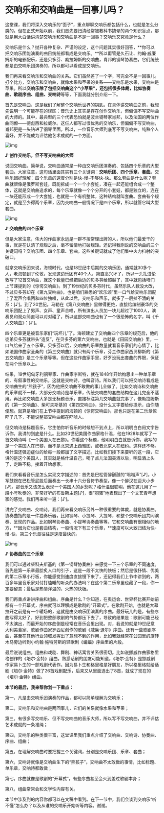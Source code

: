 # 交响乐和交响曲是一回事儿吗？



这堂课，我们将深入交响乐的“面子”，重点聊聊交响乐都包括什么，也就是怎么分类的。但在正式开始以前，我们首先要扫清经常被教科书搞晕的两个知识盲点，那就是用大白话讲清楚交响乐和交响曲是不是一回事？交响乐又究竟是什么？

交响乐是什么？抛开各种复杂、严谨的设定，这个问题其实很好回答，**你可以把交响乐团能演奏的曲目统统都看成是交响乐。**所以甭管是久石让、约翰·威廉姆斯的电影配乐，还是贝多芬、勃拉姆斯的交响曲，肖邦的钢琴协奏曲，它们统统都是由交响乐团演奏的，所以都可以看成是交响乐。

我们再来看交响乐和交响曲的关系。它们虽然差了一个字，可完全不是一回事儿。打个比方，交响乐和交响曲，就像水果和苹果的关系——交响乐是水果，交响曲是苹果。所以**交响乐除了包括交响曲这个“小苹果”，还包括很多体裁，比如协奏曲、歌剧序曲、组曲、交响诗**等等，下面我就分别介绍一下。

首先是交响曲，这是我们了解整个交响乐世界的钥匙。在具体讲交响曲之前，我想先说明一个可能存在的误区：音乐史上其实是存在创作交响乐，但偏偏不写交响曲的大师的。其中，最典型的三个代表恐怕就是波兰钢琴家肖邦，以及法国的两位作曲同僚——德彪西和拉威尔。这仨人都写过很优秀的交响乐，但偏偏不写交响曲，肖邦更是一头钻进了钢琴里面。所以，一位音乐大师到底写不写交响曲，纯熟个人喜好，并不能成为评估他艺术成就的一个方面。

![img](http://zdimg.lifeweek.com.cn/bg/20181024/1540395501621mpmfb.jpg)

**♪  创作交响乐，但不写交响曲的大师**

说回交响曲。简单说，交响曲通常是一种由交响乐团演奏的、包括四个乐章的大型套曲。大家注意，这句话里面其实有三个关键词：**交响乐团、四个乐章、套曲**。交响乐团好理解：四个乐章的速度分别是快-慢-不够快-快。那么套曲是什么呢？套曲就很像是俄罗斯套娃，既能拆成一个一个小套娃，凑在一起还能组合成一个整体，这就是交响曲追求的，每个乐章就像一个个分开的小套娃，都是独立的，连在一块还能形成一个大套娃，也就是一个有机整体，这种结构就叫套曲。套曲有个规定，就是至少得两个乐章，因为交响曲一般情况下是四个乐章，所以就管它叫大型套曲。

![img](http://zdimg.lifeweek.com.cn/bg/20181024/1540395529459uaqez.jpg)

**♪  交响曲的四个乐章**

但是大家注意，伟大的作曲家永远是一群不按常理出牌的人，所以他们最爱干的事，就是在认清了规矩之后，毫不留情地打破规矩。还记得我刚说的交响曲的三个关键词吗？交响乐团、四个乐章、套曲。这些关键词就成了他们集中火力扫射的突破口。

就拿交响乐团来说，海顿时代，也是18世纪中后期的交响乐团，通常就30多个人，老海顿到了伦敦，发现这边乐团有40个人，简直高兴坏了，所以一头扎进伦敦写了12首交响曲，就这个数量已经把后边的贝多芬给超越了，其中就包括咱们上节课提到的《惊愕交响曲》。到了19世纪的贝多芬时代，虽然乐队人数没大改，不过贝多芬却在《第九交响曲》，也是咱们熟悉的“欢乐颂”里一口气给交响乐团配上了混声合唱团和四位独唱，从此以后，交响乐和声乐，就多了一层扯不清的关系：[♪]。到了20世纪，马勒在《第八交响曲》里做得更绝，直接给编制豪华的交响乐团配上了男声、女声、童声合唱，所有演出人员加一块儿超过了1000人，演奏员和观众简直可以对对碰了，所以这部交响曲也有了一个很恐怖的名字，叫《千人交响曲》：[♪]。

四个乐章更是被音乐家们“玩坏儿”了。海顿建立了交响曲四个乐章的规范后，他的徒弟贝多芬就带头“造反”，在贝多芬的第六交响曲，也就是《田园交响曲》里，一口气给来了五个乐章。贝多芬以后，交响曲的乐章数量就看音乐家们的心情了，比如法国作曲家圣桑的《第三交响曲》就只有两个乐章，芬兰作曲家西贝柳斯的《第五交响曲》是三个乐章等等。但在这些作曲家手里，好歹没玩出套曲的界限，保证在两个乐章以上。

结果，19世纪匈牙利钢琴家、作曲家李斯特，就在1848年开始构思出一种单乐章的、有叙事性的交响乐，这就是交响诗，也叫音诗。所以我们可以把交响诗看成是交响曲生的“熊孩子”，因为他把交响曲不敢做的事儿全做了。比如交响诗和交响曲的乐章就不一样，大部分交响诗是单乐章，传统交响曲的套曲结构在这儿完全不适用。再比如交响曲大多是无标题音乐，直接标注第几交响曲就完事了，像勃拉姆斯的《第一交响曲》、柴可夫斯基的《第四交响曲》，没什么文字要给你提示，由你随便想。就算是咱们在上节中提到的海顿的《惊愕交响曲》，那也只是在第二乐章惊吓了几下，不能说整部交响曲都在吓唬人。

但交响诗是标题音乐，它生怕你听音乐的时候想不到点上，所以明明白白用文字告诉你，我讲的到底是什么。比如20世纪美国作曲家格什温，他在1928年就写了一首交响诗叫《一个美国人在巴黎》。你看这个标题，他明明白白就告诉你，我写的是一个美国人在巴黎，而不是北京遇上西雅图，或者北京人在纽约。这样还不够。格什温还强迫症似的给每一段都加了文字描述。比如我们接下来要听的这一段，它讲的是这个美国人，其实就是格什温自己，喝了点儿法国美酒以后，明显酒上头了，走路不稳，接着开始想家。

我们来看看音乐是怎么实现文字描述的：首先是巴松管醉醺醺的“嗡嗡声”[♪]，小军鼓跟在巴松管屁股后面奏出一长串十六分音符节奏型，像一个醉汉在迈大小步[♪]。那音乐又该怎么表现一个美国人的乡愁呢？格什温很聪明，他在这儿用了一段小号吹奏的、非常好听的布鲁斯主题[♪]，很“闷骚”地表现出了一个文艺青年想家的感觉。我们再来听一遍：[♪]。

讲完了交响曲、交响诗，我们再来看交响乐另外一种很重要的体裁，就是协奏曲。协奏曲指的是一件独奏乐器，比如钢琴、小提琴、大提琴，和整个交响乐团共同演奏、呈现的作品。比如钢琴协奏曲、小提琴协奏曲等等。它和交响曲有很相似的地方，**因为它也是套曲结构，一般情况下有三个乐章，**速度可以大致归结为快-慢-快，第三个乐章往往是速度最快的。

![img](http://zdimg.lifeweek.com.cn/bg/20181024/1540395576364ebixe.jpg)

**♪  协奏曲的三个乐章**

我们可以通过柴科夫斯基的《第一钢琴协奏曲》来感觉一下三个乐章的不同速度。首先是第一乐章最脍炙人口的引子，这是一段不太快的快板；然后是很抒情、优美的第二乐章小行板，你能感觉到速度直接慢下来了，还记得我们上节中讲到的，两百多年里音乐家对付打瞌睡的听众的办法吗？在这个第二乐章里也藏了一段，你一定要留意；最后是热情洋溢的，火热的快板。

我们再重点讲讲序曲和组曲。序曲是什么？你知道，在奥运会、世界杯比赛开始前都有一个开幕式，序曲就可以理解成是歌剧的“开幕式”。在歌剧开始，也就是大幕拉开之前是有一个暖场的，这就是由交响乐团演奏的序曲。最好玩儿的是，有些序曲写得太好了，好到把整部歌剧的气势都压下去了，导致的结果是：歌剧可能已经不太演出，而最开始的序曲倒是经常在音乐会里出现。对，我说的就是19世纪意大利美食家、歌剧作曲家罗西尼创作的歌剧《威廉·退尔》序曲。还有一些歌剧序曲，甚至在其他行业领域发挥出了意想不到的作用，比如我就经常在公园里的旋转木马旁边听到小约翰·施特劳斯的轻歌剧《蝙蝠》序曲里的片段。

最后说说组曲。组曲和戏剧、舞剧、神话寓言关系很密切。比如说挪威作曲家格里格创作的《培尔·金特》组曲。熟悉话剧的朋友可能知道，《培尔·金特》是挪威剧作家易卜生的一部戏剧代表作。因为易卜生和格里格是好朋友，所以格里格就给话剧《培尔·金特》做了26首戏剧配乐，后来又从里面选出了8首，就成了现在的《培尔·金特》组曲。

**本节的最后，我来帮你划一下重点：**

第一，凡是由交响乐团演奏的作品，都可以简单理解为交响乐；

第二，交响乐和交响曲是两回事儿，它们的关系就像水果和苹果；

第三，有很多写交响乐、但不写交响曲的音乐大师，所以写不写交响曲，并不评估艺术成就的一条准绳；

第四，交响乐的种类很丰富，这堂课里我们重点介绍了交响曲、交响诗、协奏曲、序曲、组曲；

第五，在理解交响曲时要把握三个关键词，分别是交响乐团、乐章、套曲；

第六，交响诗就像是交响曲生下的“熊孩子”，交响曲不太敢做的事情，比如标题、单乐章，交响诗都敢做；

第七，序曲就像是歌剧的“开幕式”，有些序曲甚至会火到盖过歌剧本身；

第八，组曲常常会和文学性内容有关。

本节中涉及到的内容你都可以在文稿中看到。在下一节中，我们会谈到交响乐“听不懂”怎么办？以及从谁的交响乐开始听等内容。谢谢。